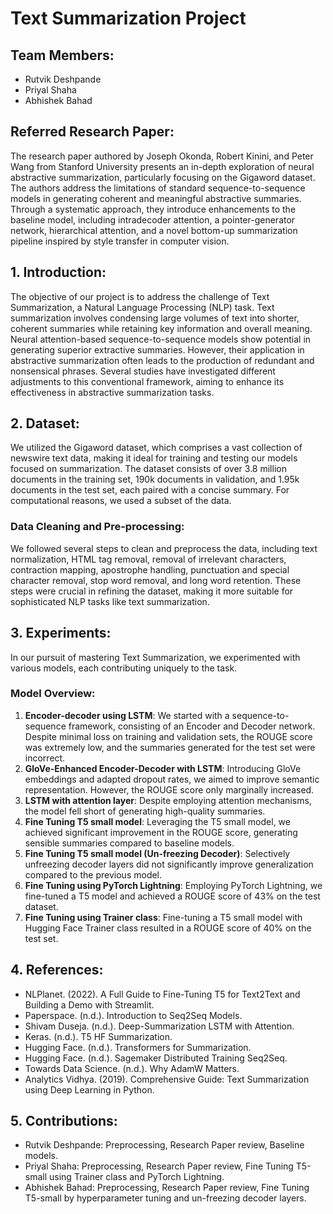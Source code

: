 # Text Summarization Project

## Team Members:
- Rutvik Deshpande
- Priyal Shaha
- Abhishek Bahad

## Referred Research Paper:
The research paper authored by Joseph Okonda, Robert Kinini, and Peter Wang from Stanford University presents an in-depth exploration of neural abstractive summarization, particularly focusing on the Gigaword dataset. The authors address the limitations of standard sequence-to-sequence models in generating coherent and meaningful abstractive summaries. Through a systematic approach, they introduce enhancements to the baseline model, including intradecoder attention, a pointer-generator network, hierarchical attention, and a novel bottom-up summarization pipeline inspired by style transfer in computer vision.

## 1. Introduction:
The objective of our project is to address the challenge of Text Summarization, a Natural Language Processing (NLP) task. Text summarization involves condensing large volumes of text into shorter, coherent summaries while retaining key information and overall meaning. Neural attention-based sequence-to-sequence models show potential in generating superior extractive summaries. However, their application in abstractive summarization often leads to the production of redundant and nonsensical phrases. Several studies have investigated different adjustments to this conventional framework, aiming to enhance its effectiveness in abstractive summarization tasks.

## 2. Dataset:
We utilized the Gigaword dataset, which comprises a vast collection of newswire text data, making it ideal for training and testing our models focused on summarization. The dataset consists of over 3.8 million documents in the training set, 190k documents in validation, and 1.95k documents in the test set, each paired with a concise summary. For computational reasons, we used a subset of the data.

### Data Cleaning and Pre-processing:
We followed several steps to clean and preprocess the data, including text normalization, HTML tag removal, removal of irrelevant characters, contraction mapping, apostrophe handling, punctuation and special character removal, stop word removal, and long word retention. These steps were crucial in refining the dataset, making it more suitable for sophisticated NLP tasks like text summarization.

## 3. Experiments:
In our pursuit of mastering Text Summarization, we experimented with various models, each contributing uniquely to the task.

### Model Overview:
1) **Encoder-decoder using LSTM**: We started with a sequence-to-sequence framework, consisting of an Encoder and Decoder network. Despite minimal loss on training and validation sets, the ROUGE score was extremely low, and the summaries generated for the test set were incorrect.
2) **GloVe-Enhanced Encoder-Decoder with LSTM**: Introducing GloVe embeddings and adapted dropout rates, we aimed to improve semantic representation. However, the ROUGE score only marginally increased.
3) **LSTM with attention layer**: Despite employing attention mechanisms, the model fell short of generating high-quality summaries.
4) **Fine Tuning T5 small model**: Leveraging the T5 small model, we achieved significant improvement in the ROUGE score, generating sensible summaries compared to baseline models.
5) **Fine Tuning T5 small model (Un-freezing Decoder)**: Selectively unfreezing decoder layers did not significantly improve generalization compared to the previous model.
6) **Fine Tuning using PyTorch Lightning**: Employing PyTorch Lightning, we fine-tuned a T5 model and achieved a ROUGE score of 43% on the test dataset.
7) **Fine Tuning using Trainer class**: Fine-tuning a T5 small model with Hugging Face Trainer class resulted in a ROUGE score of 40% on the test set.

## 4. References:
- NLPlanet. (2022). A Full Guide to Fine-Tuning T5 for Text2Text and Building a Demo with Streamlit.
- Paperspace. (n.d.). Introduction to Seq2Seq Models.
- Shivam Duseja. (n.d.). Deep-Summarization LSTM with Attention.
- Keras. (n.d.). T5 HF Summarization.
- Hugging Face. (n.d.). Transformers for Summarization.
- Hugging Face. (n.d.). Sagemaker Distributed Training Seq2Seq.
- Towards Data Science. (n.d.). Why AdamW Matters.
- Analytics Vidhya. (2019). Comprehensive Guide: Text Summarization using Deep Learning in Python.

## 5. Contributions:
- Rutvik Deshpande: Preprocessing, Research Paper review, Baseline models.
- Priyal Shaha: Preprocessing, Research Paper review, Fine Tuning T5-small using Trainer class and PyTorch Lightning.
- Abhishek Bahad: Preprocessing, Research Paper review, Fine Tuning T5-small by hyperparameter tuning and un-freezing decoder layers.

